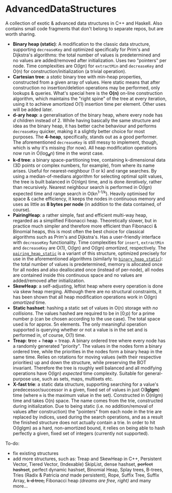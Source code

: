 # AdvancedDataStructures
A collection of exotic &amp; advanced data structures in C++ and Haskell. Also contains small code fragments that don't belong to separate repos, but are worth sharing.

* **Binary heap (static)**: A modification to the classic data structure, supporting `decreaseKey` and optimized specifically for Prim's and Dijkstra's algorithms: the total number of values is predetermined and no values are added/removed after initialization. Uses two "pointers" per node. Time complexities are O(lgn) for `extractMin` and `decreaseKey` and O(n) for construction/initialization (a trivial operation).
* **Cartesian tree**: a _static_ binary tree with min-heap properties, constructed from a given array of values. Here static means that after construction no insertion/deletion operations may be performed, only lookups & queries. What's special here is the **O(n)** on-line construction algorithm, which maintains the "right spine" of the tree at every iteration, using it to achieve amortized O(1) insertion time per element. Other uses will be added later.
* **d-ary heap**: a generalisation of the binary heap, where every node has *d* children instead of 2. While having basically the same structure and idea as the binary heap, it has better cache behaviour and performs `decreaseKey` quicker, making it a slightly better choice for most purposes. The **4-heap**, specifically, stands out as a good performer. The aforementioned `decreaseKey` is still messy to implement, though, which is why it's missing (for now). All heap modification operations now run in O(log<sub><b>d</b></sub>n) time in the worst case.
* **k-d tree**: a binary space-partitioning tree, containing k-dimensional data (3D points or complex numbers, for example), from where its name arises. Useful for nearest-neighbour (1 or k) and range searches. By using a median-of-medians algorithm for selecting optimal split values, the tree is built balanced in O(nlgn) time, and is done _iteratively_, rather than recursively. Nearest neighbour search is performed in O(lgn) expected time and range search in O(kn<sup>1-1/k</sup>). Heavily optimised for space & cache efficiency, it keeps the nodes in continuous memory and uses as little as **8 bytes per node** (in addition to the data contained, of course).
* **PairingHeap**: a rather simple, fast and efficient multi-way heap, regarded as a simplified Fibonacci heap. Theoretically slower, but in practice much simpler and therefore more efficient than Fibonacci &amp; Binomial heaps, this is most often the best choice for classical algorithms such as Prim's and Dijkstra's. Has a user-friendly interface with `decreaseKey` functionality. Time complexities for `insert`, `extractMin` and `decreaseKey` are O(1), O(lgn) and O(lgn) *amortized*, respectively. The [`pairing_heap_static`](https://github.com/Andreshk/AdvancedDataStructures/blob/master/pairing_heap_static.h) is a variant of this structure, optimized precisely for use in the aforementioned algorithms (similarly to [`binary_heap_static`](https://github.com/Andreshk/AdvancedDataStructures/blob/master/binary_heap_static.h)): the total number of values is predetermined, memory is allocated once for all nodes and also deallocated once (instead of per-node), all nodes are contained inside this continuous space and no values are added/removed after initialization.
* **SkewHeap**: a self-adjusting, leftist heap where every operation is done via skew heap merging. Although there are no structural constraints, it has been shown that all heap modification operations work in O(lgn) *amortized* time.
* **Static hashset**: hashing a static set of values in O(n) storage with *no collisions*. The values hashed are required to be in \[0;p) for a prime number p (can be chosen according to the use case). The total space used is for approx. 5n elements. The only meaningful operation supported is querying whether or not a value is in the set and is performed in, of course, O(1) time.
* **Treap**: **tr**ee + h**eap** = treap. A binary ordered tree where every node has a randomly generated "priority". The values in the nodes form a binary ordered tree, while the priorities in the nodes form a binary heap in the same time. Relies on rotations for moving values (with their respective priorities) up and down the structure, while preserving the BOT invariant. Therefore the tree is roughly well balanced and all modifying operations have O(lgn) *expected* time complexity. Suitable for general-purpose use, such as sets, maps, multisets etc.
* **X-fast trie**: a static data structure, supporting searching for a value's predecessor/successor in a given, fixed set of values in just O(**lglgm**) time (where `m` is the maximum value in the set). Constructed in O(nlgm) time and takes O(n) space. The name comes from the trie, constructed during initialization. Due to being static (i.e. no addition/removal of values after construction) the "pointers" from each node in the trie are replaced by indices, used during the search operations, and as a result the finished structure does not actually contain a trie. In order to hit O(lglgm) as a hard, non-amortized bound, it relies on being able to hash perfectly a given, fixed set of integers (currently not supported).

To-do:
* fix existing structures
* add more structures, such as: Treap and SkewHeap in C++, Persistent Vector, Tiered Vector, (Indexable) SkipList, dense hashset, ~~perfect hashset~~, perfect dynamic hashset, Binomial Heap, Splay trees, B-trees, Tries (Radix & Patricia _and_ made persistent), Rope, Suffix Tree, Suffix Array, ~~k-d tree,~~ Fibonacci heap _(dreams are free, right)_ and many more...
